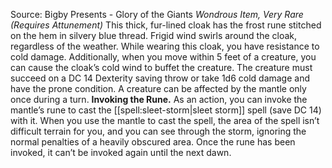 Source: Bigby Presents - Glory of the Giants
*Wondrous Item, Very Rare (Requires Attunement)*
This thick, fur-lined cloak has the frost rune stitched on the hem in silvery blue thread. Frigid wind swirls around the cloak, regardless of the weather.
While wearing this cloak, you have resistance to cold damage. Additionally, when you move within 5 feet of a creature, you can cause the cloak’s cold wind to buffet the creature. The creature must succeed on a DC 14 Dexterity saving throw or take 1d6 cold damage and have the prone condition. A creature can be affected by the mantle only once during a turn.
**Invoking the Rune.** As an action, you can invoke the mantle’s rune to cast the [[spell:sleet-storm|sleet storm]] spell (save DC 14) with it. When you use the mantle to cast the spell, the area of the spell isn’t difficult terrain for you, and you can see through the storm, ignoring the normal penalties of a heavily obscured area.
Once the rune has been invoked, it can’t be invoked again until the next dawn.